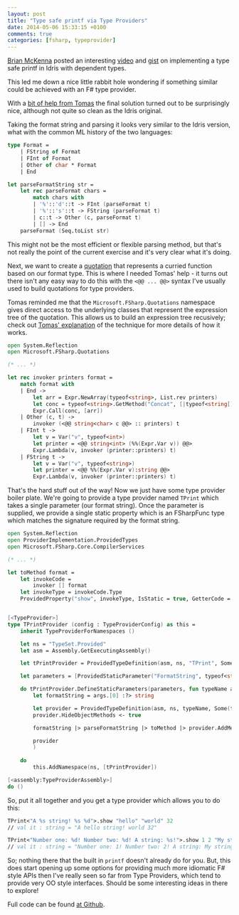 ```yaml
---
layout: post
title: "Type safe printf via Type Providers"
date: 2014-05-06 15:33:15 +0100
comments: true
categories: [fsharp, typeprovider]
---
```


[Brian McKenna](http://twitter.com/puffnfresh) posted an interesting [video](http://www.youtube.com/watch?v=fVBck2Zngjo) and [gist](https://gist.github.com/puffnfresh/11202637) on implementing a type safe printf in Idris with dependent types.

This led me down a nice little rabbit hole wondering if something similar could be achieved with an F# type provider.

With a [bit of help from Tomas](http://stackoverflow.com/questions/23375469/how-can-i-build-an-arbitary-curried-function-in-an-f-type-provider) the final solution turned out to be surprisingly nice, although not quite so clean as the Idris original.

<!-- more -->

Taking the format string and parsing it looks very similar to the Idris version, what with the common ML history of the two languages:

```fsharp
type Format =
    | FString of Format
    | FInt of Format
    | Other of char * Format
    | End

let parseFormatString str =
    let rec parseFormat chars =
        match chars with
        | '%'::'d'::t -> FInt (parseFormat t)
        | '%'::'s'::t -> FString (parseFormat t)
        | c::t -> Other (c, parseFormat t)
        | [] -> End
    parseFormat (Seq.toList str)
```

This might not be the most efficient or flexible parsing method, but that's not really the point of the current exercise and it's very clear what it's doing.

Next, we want to create a [quotation](http://msdn.microsoft.com/en-us/library/dd233212.aspx) that represents a curried function based on our format type. This is where I needed Tomas' help - it turns out there isn't any easy way to do this with the `<@@ ... @@>` syntax I've usually used to build quotations for type providers.

Tomas reminded me that the `Microsoft.FSharp.Quotations` namespace gives direct access to the underlying classes that represent the expression tree of the quotation. This allows us to build an expression tree recusively; check out [Tomas' explanation](http://stackoverflow.com/a/23375794/68457)  of the technique for more details of how it works.

```fsharp
open System.Reflection
open Microsoft.FSharp.Quotations

(* ... *)

let rec invoker printers format =
    match format with
    | End ->
        let arr = Expr.NewArray(typeof<string>, List.rev printers)
        let conc = typeof<string>.GetMethod("Concat", [|typeof<string[]>|])
        Expr.Call(conc, [arr])
    | Other (c, t) ->
        invoker (<@@ string<char> c @@> :: printers) t
    | FInt t ->
        let v = Var("v", typeof<int>)
        let printer = <@@ string<int> (%%(Expr.Var v)) @@>
        Expr.Lambda(v, invoker (printer::printers) t)
    | FString t ->
        let v = Var("v", typeof<string>)
        let printer = <@@ %%(Expr.Var v):string @@>
        Expr.Lambda(v, invoker (printer::printers) t)
```

That's the hard stuff out of the way! Now we just have some type provider boiler plate. We're going to provide a type provider named `TPrint` which takes a single parameter (our format string). Once the parameter is supplied, we provide a single static property which is an FSharpFunc type which matches the signature required by the format string.

```fsharp
open System.Reflection
open ProviderImplementation.ProvidedTypes
open Microsoft.FSharp.Core.CompilerServices

(* ... *)

let toMethod format =
    let invokeCode =
        invoker [] format
    let invokeType = invokeCode.Type
    ProvidedProperty("show", invokeType, IsStatic = true, GetterCode = fun _ -> invokeCode)


[<TypeProvider>]
type TPrintProvider (config : TypeProviderConfig) as this =
    inherit TypeProviderForNamespaces ()

    let ns = "TypeSet.Provided"
    let asm = Assembly.GetExecutingAssembly()

    let tPrintProvider = ProvidedTypeDefinition(asm, ns, "TPrint", Some(typeof<obj>))

    let parameters = [ProvidedStaticParameter("FormatString", typeof<string>)]

    do tPrintProvider.DefineStaticParameters(parameters, fun typeName args ->
        let formatString = args.[0] :?> string

        let provider = ProvidedTypeDefinition(asm, ns, typeName, Some(typeof<obj>))
        provider.HideObjectMethods <- true

        formatString |> parseFormatString |> toMethod |> provider.AddMember

        provider
        )
    
    do
        this.AddNamespace(ns, [tPrintProvider])

[<assembly:TypeProviderAssembly>]
do ()
```

So, put it all together and you get a type provider which allows you to do this:

```fsharp
TPrint<"A %s string! %s %d">.show "hello" "world" 32
// val it : string = "A hello string! world 32"

TPrint<"Number one: %d! Number two: %d! A string: %s!">.show 1 2 "My string!"
// val it : string = "Number one: 1! Number two: 2! A string: My string!!"
```

So; nothing there that the built in `printf` doesn't already do for you. But, this does start opening up some options for providing much more idiomatic F# style APIs then I've really seen so far from Type Providers, which tend to provide very OO style interfaces. Should be some interesting ideas in there to explore!

Full code can be found [at Github](https://github.com/mavnn/TypeSet).
